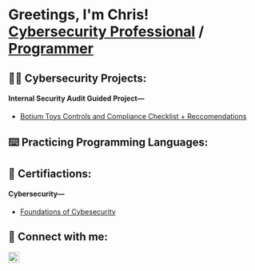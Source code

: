 <h1>Greetings, I'm Chris! <br/><a href="https://www.linkedin.com/in/linksmith/">Cybersecurity Professional</a> / <a href="https://github.com/igitluv">Programmer</a></h1>

<h2>👨‍💻 Cybersecurity Projects:</h2>

<body>
        <h4>Internal Security Audit Guided Project—</h4>
        <nav>
            <ul>
                <li><a href="Botium Toys Controls and Compliance Checklist.pdf" target="_blank">Botium Toys Controls and Compliance Checklist + Reccomendations</a></li>            
            </ul>
        </nav>
  </body>

<h2>⌨️ Practicing Programming Languages:</h2>

<h2>📃 Certifiactions:</h2>

<body>
        <h4>Cybersecurity—</h4>
        <nav>
            <ul>
                <li><a href="https://www.coursera.org/account/accomplishments/certificate/SV7N783WVPB3" target="_blank">Foundations of Cybesecurity</a></li>            
            </ul>
        </nav>
  </body>
  
<h2> 🤳 Connect with me:</h2>

<img align="left" alt="ChrisSmith | LinkedIn" width="22px" src="https://cdn.jsdelivr.net/npm/simple-icons@v3/icons/linkedin.svg" />
